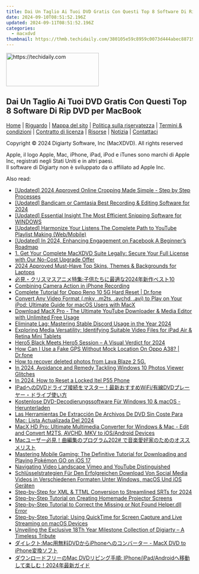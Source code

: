 ```yaml
---
title: Dai Un Taglio Ai Tuoi DVD Gratis Con Questi Top 8 Software Di Rip DVD per MacBook
date: 2024-09-10T08:51:52.196Z
updated: 2024-09-11T08:51:52.196Z
categories:
  - macxdvd
thumbnail: https://thmb.techidaily.com/380105e59c8959c0073d444abec887193c4b497adc4a29c490c9f0b91ceeacb3.jpg
---
```






<!-- affiliate ads begin -->
<a href="https://bluettius.sjv.io/c/5597632/2139108/17108" target="_top" id="2139108">
  <img src="//a.impactradius-go.com/display-ad/17108-2139108" border="0" alt="https://techidaily.com" width="250" height="90"/>
</a>
<img height="0" width="0" src="https://bluettius.sjv.io/i/5597632/2139108/17108" style="position:absolute;visibility:hidden;" border="0" />
<!-- affiliate ads end -->




## Dai Un Taglio Ai Tuoi DVD Gratis Con Questi Top 8 Software Di Rip DVD per MacBook

[Home](https://tools.techidaily.com/macxdvd/products/) | [Riguardo](https://tools.techidaily.com/macxdvd/products/) | [Mappa del sito](https://tools.techidaily.com/macxdvd/products/) | [Politica sulla riservatezza](https://tools.techidaily.com/macxdvd/products/) | [Termini & condizioni](https://tools.techidaily.com/macxdvd/products/) | [Contratto di licenza](https://tools.techidaily.com/macxdvd/products/) | [Risorse](https://tools.techidaily.com/macxdvd/products/) | [Notizia](https://tools.techidaily.com/macxdvd/products/) | [Contattaci](https://tools.techidaily.com/macxdvd/products/)

Copyright © 2024 Digiarty Software, Inc (MacXDVD). All rights reserved

Apple, il logo Apple, Mac, iPhone, iPad, iPod e iTunes sono marchi di Apple Inc, registrati negli Stati Uniti e in altri paesi.   
Il software di Digiarty non è sviluppato da o affiliato ad Apple Inc.

<ins class="adsbygoogle"
     style="display:block"
     data-ad-format="autorelaxed"
     data-ad-client="ca-pub-7571918770474297"
     data-ad-slot="1223367746"></ins>



<ins class="adsbygoogle"
     style="display:block"
     data-ad-client="ca-pub-7571918770474297"
     data-ad-slot="8358498916"
     data-ad-format="auto"
     data-full-width-responsive="true"></ins>

<span class="atpl-alsoreadstyle">Also read:</span>
<div><ul>
<li><a href="https://fox-direct.techidaily.com/updated-2024-approved-online-cropping-made-simple-step-by-step-processes/"><u>[Updated] 2024 Approved  Online Cropping Made Simple - Step by Step Processes</u></a></li>
<li><a href="https://screen-video-capture.techidaily.com/updated-bandicam-or-camtasia-best-recording-and-editing-software-for-2024/"><u>[Updated] Bandicam or Camtasia  Best Recording & Editing Software for 2024</u></a></li>
<li><a href="https://video-capture.techidaily.com/updated-essential-insight-the-most-efficient-snipping-software-for-windows/"><u>[Updated] Essential Insight  The Most Efficient Snipping Software for WINDOWS</u></a></li>
<li><a href="https://facebook-video-share.techidaily.com/updated-harmonize-your-listens-the-complete-path-to-youtube-playlist-making-webmobile/"><u>[Updated] Harmonize Your Listens  The Complete Path to YouTube Playlist Making (Web/Mobile)</u></a></li>
<li><a href="https://facebook-clips.techidaily.com/updated-in-2024-enhancing-engagement-on-facebook-a-beginners-roadmap/"><u>[Updated] In 2024, Enhancing Engagement on Facebook  A Beginner’s Roadmap</u></a></li>
<li><a href="https://discover-extraordinary.techidaily.com/1-get-your-complete-macxdvd-suite-legally-secure-your-full-license-with-our-no-cost-upgrade-offer/"><u>1. Get Your Complete MacXDVD Suite Legally: Secure Your Full License with Our No-Cost Upgrade Offer</u></a></li>
<li><a href="https://extra-guidance.techidaily.com/2024-approved-must-have-top-skins-themes-and-backgrounds-for-laptops/"><u>2024 Approved  Must-Have  Top Skins, Themes & Backgrounds for Laptops</u></a></li>
<li><a href="https://discover-extraordinary.techidaily.com/202410/"><u>必見・クリスマスアニメ特集:子供たちに最適な2024年新作ベスト10</u></a></li>
<li><a href="https://extra-tips.techidaily.com/combining-camera-action-in-iphone-recording/"><u>Combining Camera Action in iPhone Recording</u></a></li>
<li><a href="https://techidaily.com/complete-tutorial-for-oppo-reno-10-5g-hard-reset-drfone-by-drfone-reset-android-reset-android/"><u>Complete Tutorial for Oppo Reno 10 5G Hard Reset | Dr.fone</u></a></li>
<li><a href="https://discover-extraordinary.techidaily.com/convert-any-video-format-mkv-m2ts-avchd-avi-to-play-on-your-ipod-ultimate-guide-for-macos-users-with-macx/"><u>Convert Any Video Format (.mkv, .m2ts, .avchd, .avi) to Play on Your iPod: Ultimate Guide for macOS Users with MacX</u></a></li>
<li><a href="https://discover-extraordinary.techidaily.com/download-macx-pro-the-ultimate-youtube-downloader-and-media-editor-with-unlimited-free-usage/"><u>Download MacX Pro - The Ultimate YouTube Downloader & Media Editor with Unlimited Free Usage</u></a></li>
<li><a href="https://win-answers.techidaily.com/eliminate-lag-mastering-stable-discord-usage-in-the-year-2024/"><u>Eliminate Lag: Mastering Stable Discord Usage in the Year 2024</u></a></li>
<li><a href="https://discover-extraordinary.techidaily.com/exploring-media-versatility-identifying-suitable-video-files-for-ipad-air-and-retina-mini-tablets/"><u>Exploring Media Versatility: Identifying Suitable Video Files for iPad Air & Retina Mini Tablets</u></a></li>
<li><a href="https://vp-tips.techidaily.com/hero5-black-meets-hero5-session-a-visual-verdict-for-2024/"><u>Hero5 Black Meets Hero5 Session – A Visual Verdict for 2024</u></a></li>
<li><a href="https://fake-location.techidaily.com/how-can-i-use-a-fake-gps-without-mock-location-on-oppo-a38-drfone-by-drfone-virtual-android/"><u>How Can I Use a Fake GPS Without Mock Location On Oppo A38? | Dr.fone</u></a></li>
<li><a href="https://blog-min.techidaily.com/how-to-recover-deleted-photos-from-lava-blaze-2-5g-by-fonelab-android-recover-photos/"><u>How to recover deleted photos from Lava Blaze 2 5G.</u></a></li>
<li><a href="https://extra-resources.techidaily.com/in-2024-avoidance-and-remedy-tackling-windows-10-photos-viewer-glitches/"><u>In 2024, Avoidance and Remedy  Tackling Windows 10 Photos Viewer Glitches</u></a></li>
<li><a href="https://unlock-android.techidaily.com/in-2024-how-to-reset-a-locked-itel-p55-phone-by-drfone-android/"><u>In 2024, How to Reset a Locked Itel P55 Phone</u></a></li>
<li><a href="https://discover-extraordinary.techidaily.com/ipaddvdwifidvd/"><u>IPadへのDVDドライブ接続をマスター！最新おすすめWiFi/有線DVDプレーヤー・ドライブ使い方</u></a></li>
<li><a href="https://discover-extraordinary.techidaily.com/kostenlose-dvd-decodierungssoftware-fur-windows-10-and-macos-herunterladen/"><u>Kostenlose DVD-Decodierungssoftware Für Windows 10 & macOS - Herunterladen</u></a></li>
<li><a href="https://discover-extraordinary.techidaily.com/las-herramientas-de-extraccion-de-archivos-de-dvd-sin-coste-para-mac-lista-actualizada-del-2024/"><u>Las Herramientas De Extracción De Archivos De DVD Sin Coste Para Mac: Lista Actualizada Del 2024</u></a></li>
<li><a href="https://discover-extraordinary.techidaily.com/macx-hd-pro-ultimate-multimedia-converter-for-windows-and-mac-edit-and-convert-m2ts-avchd-mkv-to-iosandroid-devices/"><u>MacX HD Pro: Ultimate Multimedia Converter for Windows & Mac - Edit and Convert M2TS, AVCHD, MKV to iOS/Android Devices</u></a></li>
<li><a href="https://discover-extraordinary.techidaily.com/mac202/"><u>Macユーザー必見！曲編集のプログラム202# で音楽愛好家のためのオススメリスト</u></a></li>
<li><a href="https://discover-extraordinary.techidaily.com/mastering-mobile-gaming-the-definitive-tutorial-for-downloading-and-playing-pokemon-go-on-ios-17/"><u>Mastering Mobile Gaming: The Definitive Tutorial for Downloading and Playing Pokémon GO on iOS 17</u></a></li>
<li><a href="https://youtube-videos.techidaily.com/navigating-video-landscape-vimeo-and-youtube-distinguished/"><u>Navigating Video Landscape  Vimeo and YouTube Distinguished</u></a></li>
<li><a href="https://discover-extraordinary.techidaily.com/schlusselstrategien-fur-den-erfolgreichen-download-von-social-media-videos-in-verschiedenen-formaten-unter-windows-macos-und-ios-geraten/"><u>Schlüsselstrategien Für Den Erfolgreichen Download Von Social Media Videos in Verschiedenen Formaten Unter Windows, macOS Und iOS Geräten</u></a></li>
<li><a href="https://extra-approaches.techidaily.com/step-by-step-for-xml-and-ttml-conversion-to-streamlined-srts-for-2024/"><u>Step-by-Step for XML & TTML Conversion to Streamlined SRTs for 2024</u></a></li>
<li><a href="https://techtrends.techidaily.com/step-by-step-tutorial-on-creating-homemade-projector-screens/"><u>Step-by-Step Tutorial on Creating Homemade Projector Screens</u></a></li>
<li><a href="https://techtrends.techidaily.com/step-by-step-tutorial-to-correct-the-missing-or-not-found-helperdll-error/"><u>Step-by-Step Tutorial to Correct the Missing or Not Found Helper.dll Error</u></a></li>
<li><a href="https://discover-extraordinary.techidaily.com/step-by-step-tutorial-using-quicktime-for-screen-capture-and-live-streaming-on-macos-devices/"><u>Step-by-Step Tutorial: Using QuickTime for Screen Capture and Live Streaming on macOS Devices</u></a></li>
<li><a href="https://discover-extraordinary.techidaily.com/unveiling-the-exclusive-18th-year-milestone-collection-of-digiarty-a-timeless-tribute/"><u>Unveiling the Exclusive 18Th Year Milestone Collection of Digiarty – A Timeless Tribute</u></a></li>
<li><a href="https://discover-extraordinary.techidaily.com/macdvdiphone-macx-dvd-to-iphone/"><u>ダイレクト:Mac用無料DVDからiPhoneへのコンバーター - MacX DVD to iPhone変換ソフト</u></a></li>
<li><a href="https://discover-extraordinary.techidaily.com/mac-dvd-iphoneipadandroid2024/"><u>ダウンロードフリーのMac DVDリピング手順: IPhone/iPad/Androidへ移動して楽しむ！2024年最新ガイド</u></a></li>
</ul></div>
